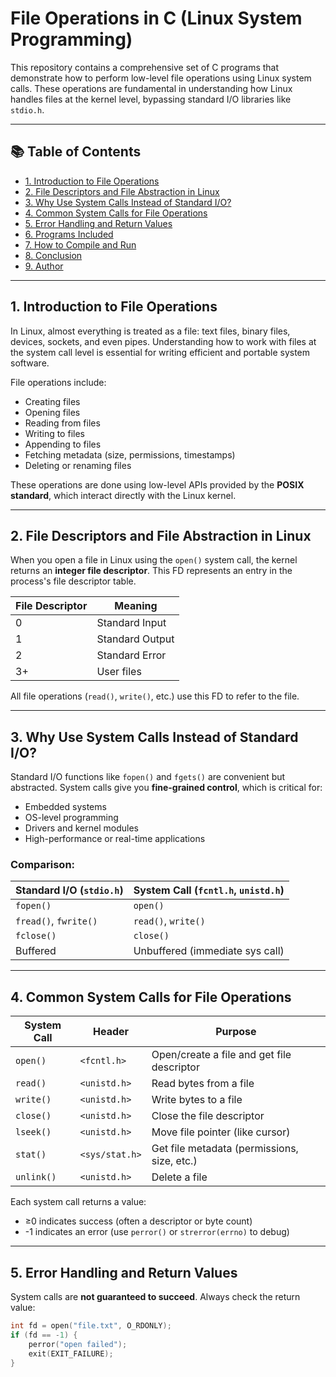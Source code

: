 # File Operations in C (Linux System Programming)

This repository contains a comprehensive set of C programs that demonstrate how to perform low-level file operations using Linux system calls. These operations are fundamental in understanding how Linux handles files at the kernel level, bypassing standard I/O libraries like `stdio.h`.

---

## 📚 Table of Contents

- [1. Introduction to File Operations](#1-introduction-to-file-operations)
- [2. File Descriptors and File Abstraction in Linux](#2-file-descriptors-and-file-abstraction-in-linux)
- [3. Why Use System Calls Instead of Standard I/O?](#3-why-use-system-calls-instead-of-standard-io)
- [4. Common System Calls for File Operations](#4-common-system-calls-for-file-operations)
- [5. Error Handling and Return Values](#5-error-handling-and-return-values)
- [6. Programs Included](#6-programs-included)
- [7. How to Compile and Run](#7-how-to-compile-and-run)
- [8. Conclusion](#8-conclusion)
- [9. Author](#9-author)

---

## 1. Introduction to File Operations

In Linux, almost everything is treated as a file: text files, binary files, devices, sockets, and even pipes. Understanding how to work with files at the system call level is essential for writing efficient and portable system software.

File operations include:

- Creating files
- Opening files
- Reading from files
- Writing to files
- Appending to files
- Fetching metadata (size, permissions, timestamps)
- Deleting or renaming files

These operations are done using low-level APIs provided by the **POSIX standard**, which interact directly with the Linux kernel.

---

## 2. File Descriptors and File Abstraction in Linux

When you open a file in Linux using the `open()` system call, the kernel returns an **integer file descriptor**. This FD represents an entry in the process's file descriptor table.

| File Descriptor | Meaning         |
|-----------------|-----------------|
| 0               | Standard Input  |
| 1               | Standard Output |
| 2               | Standard Error  |
| 3+              | User files      |

All file operations (`read()`, `write()`, etc.) use this FD to refer to the file.

---

## 3. Why Use System Calls Instead of Standard I/O?

Standard I/O functions like `fopen()` and `fgets()` are convenient but abstracted. System calls give you **fine-grained control**, which is critical for:

- Embedded systems
- OS-level programming
- Drivers and kernel modules
- High-performance or real-time applications

### Comparison:

| Standard I/O (`stdio.h`)  | System Call (`fcntl.h`, `unistd.h`) |
|---------------------------|--------------------------------------|
| `fopen()`                 | `open()`                             |
| `fread()`, `fwrite()`     | `read()`, `write()`                  |
| `fclose()`                | `close()`                            |
| Buffered                  | Unbuffered (immediate sys call)      |

---

## 4. Common System Calls for File Operations

| System Call | Header         | Purpose                                        |
|-------------|----------------|------------------------------------------------|
| `open()`    | `<fcntl.h>`    | Open/create a file and get file descriptor     |
| `read()`    | `<unistd.h>`   | Read bytes from a file                         |
| `write()`   | `<unistd.h>`   | Write bytes to a file                          |
| `close()`   | `<unistd.h>`   | Close the file descriptor                      |
| `lseek()`   | `<unistd.h>`   | Move file pointer (like cursor)                |
| `stat()`    | `<sys/stat.h>` | Get file metadata (permissions, size, etc.)    |
| `unlink()`  | `<unistd.h>`   | Delete a file                                  |

Each system call returns a value:
- ≥0 indicates success (often a descriptor or byte count)
- -1 indicates an error (use `perror()` or `strerror(errno)` to debug)

---

## 5. Error Handling and Return Values

System calls are **not guaranteed to succeed**. Always check the return value:

```c
int fd = open("file.txt", O_RDONLY);
if (fd == -1) {
    perror("open failed");
    exit(EXIT_FAILURE);
}
